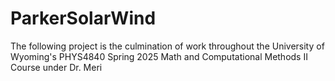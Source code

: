 # ParkerSolarWind
The following project is the culmination of work throughout the University of Wyoming's PHYS4840 Spring 2025 Math and Computational Methods II Course under Dr. Meri
